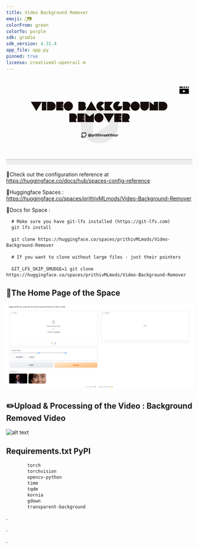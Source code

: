 ```yaml
---
title: Video Background Remover
emoji: 🎥📷
colorFrom: green
colorTo: purple
sdk: gradio
sdk_version: 4.31.4
app_file: app.py
pinned: true
license: creativeml-openrail-m
---
```

![alt text](assets/44.png)

🚀Check out the configuration reference at https://huggingface.co/docs/hub/spaces-config-reference

🚀Huggingface Spaces : https://huggingface.co/spaces/prithivMLmods/Video-Background-Remover

🚀Docs for Space :

      # Make sure you have git-lfs installed (https://git-lfs.com)
      git lfs install
      
      git clone https://huggingface.co/spaces/prithivMLmods/Video-Background-Remover
      
      # If you want to clone without large files - just their pointers
      
      GIT_LFS_SKIP_SMUDGE=1 git clone https://huggingface.co/spaces/prithivMLmods/Video-Background-Remover

## 🔮The Home Page of the Space 

![alt text](assets/cc1.png)

## ✏️Upload & Processing of the Video : Background Removed Video

![alt text](assets/hnv.gif)

## Requirements.txt PyPI
            torch
            torchvision
            opencv-python
            timm
            tqdm
            kornia
            gdown
            transparent-background
            
.

.

.
